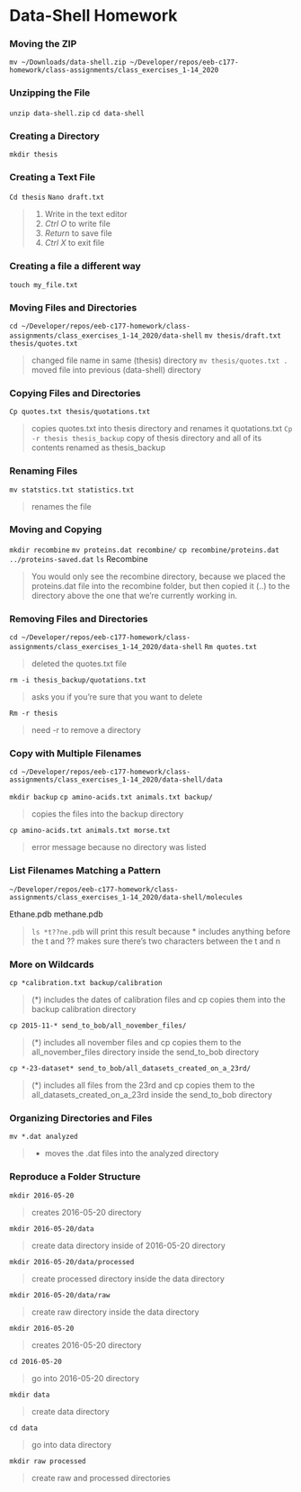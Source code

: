 # Data-Shell Homework

### Moving the ZIP
`mv ~/Downloads/data-shell.zip ~/Developer/repos/eeb-c177-homework/class-assignments/class_exercises_1-14_2020` 


### Unzipping the File
`unzip data-shell.zip` 
`cd data-shell`


### Creating a Directory
`mkdir thesis`


### Creating a Text File
`Cd thesis`
`Nano draft.txt`
> 1. Write in the text editor
> 2. *Ctrl O* to write file
> 3. *Return* to save file
> 4. *Ctrl X* to exit file


### Creating a file a different way
`touch my_file.txt`


### Moving Files and Directories
`cd ~/Developer/repos/eeb-c177-homework/class-assignments/class_exercises_1-14_2020/data-shell`
`mv thesis/draft.txt thesis/quotes.txt` 
> changed file name in same (thesis) directory
`mv thesis/quotes.txt .` 
> moved file into previous (data-shell) directory


### Copying Files and Directories
`Cp quotes.txt thesis/quotations.txt` 
> copies quotes.txt into thesis directory and renames it quotations.txt 
`Cp -r thesis thesis_backup` 
> copy of thesis directory and all of its contents renamed as thesis_backup 


### Renaming Files
`mv statstics.txt statistics.txt` 
> renames the file


### Moving and Copying
`mkdir recombine`
`mv proteins.dat recombine/`
`cp recombine/proteins.dat ../proteins-saved.dat`
`ls`
Recombine 
> You would only see the recombine directory, because we placed the proteins.dat file into the recombine folder, but then copied it (..) to the directory above the one that we’re currently working in.

 
### Removing Files and Directories
`cd ~/Developer/repos/eeb-c177-homework/class-assignments/class_exercises_1-14_2020/data-shell`
`Rm quotes.txt` 
> deleted the quotes.txt file

`rm -i thesis_backup/quotations.txt` 
> asks you if you’re sure that you want to delete

`Rm -r thesis` 
> need -r to remove a directory


### Copy with Multiple Filenames
`cd ~/Developer/repos/eeb-c177-homework/class-assignments/class_exercises_1-14_2020/data-shell/data`

`mkdir backup`
`cp amino-acids.txt animals.txt backup/` 
> copies the files into the backup directory

`cp amino-acids.txt animals.txt morse.txt` 
> error message because no directory was listed


### List Filenames Matching a Pattern
`~/Developer/repos/eeb-c177-homework/class-assignments/class_exercises_1-14_2020/data-shell/molecules`

Ethane.pdb methane.pdb 
> `ls *t??ne.pdb` will print this result because * includes anything before the t and ?? makes sure there’s two characters between the t and n


### More on Wildcards
`cp *calibration.txt backup/calibration` 
> (*) includes the dates of calibration files and cp copies them into the backup calibration directory 

`cp 2015-11-* send_to_bob/all_november_files/` 
> (*) includes all november files and cp copies them to the all_november_files directory inside the send_to_bob  directory

`cp *-23-dataset* send_to_bob/all_datasets_created_on_a_23rd/` 
> (*) includes all files from the 23rd and cp copies them to the all_datasets_created_on_a_23rd inside the send_to_bob  directory


### Organizing Directories and Files
`mv *.dat analyzed` 
> * moves the .dat files into the analyzed directory


### Reproduce a Folder Structure
`mkdir 2016-05-20` 
> creates 2016-05-20 directory

`mkdir 2016-05-20/data` 
> create data directory inside of 2016-05-20 directory

`mkdir 2016-05-20/data/processed` 
> create processed directory inside the data directory

`mkdir 2016-05-20/data/raw` 
> create raw directory inside the data directory



`mkdir 2016-05-20` 
> creates 2016-05-20 directory

`cd 2016-05-20` 
> go into 2016-05-20 directory

`mkdir data` 
> create data directory

`cd data` 
> go into data directory

`mkdir raw processed` 
> create raw and processed directories

